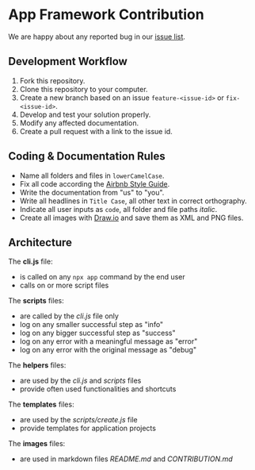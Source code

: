 # App Framework Contribution

We are happy about any reported bug in our [issue list](https://github.com/scriptPilot/app-framework/issues).

## Development Workflow

1. Fork this repository.
2. Clone this repository to your computer.
3. Create a new branch based on an issue `feature-<issue-id>` or `fix-<issue-id>`.
4. Develop and test your solution properly.
5. Modify any affected documentation.
6. Create a pull request with a link to the issue id.

## Coding & Documentation Rules

- Name all folders and files in `lowerCamelCase`.
- Fix all code according the [Airbnb Style Guide](https://github.com/airbnb/javascript).
- Write the documentation from "us" to "you".
- Write all headlines in `Title Case`, all other text in correct orthography.
- Indicate all user inputs as `code`, all folder and file paths *italic*.
- Create all images with [Draw.io](https://www.draw.io/) and save them as XML and PNG files.

## Architecture

The **cli.js** file:

- is called on any `npx app` command by the end user
- calls on or more script files

The **scripts** files:

- are called by the *cli.js* file only
- log on any smaller successful step as "info"
- log on any bigger successful step as "success"
- log on any error with a meaningful message as "error"
- log on any error with the original message as "debug"

The **helpers** files:

- are used by the *cli.js* and *scripts* files
- provide often used functionalities and shortcuts

The **templates** files:

- are used by the *scripts/create.js* file
- provide templates for application projects

The **images** files:

- are used in markdown files *README.md* and *CONTRIBUTION.md*
